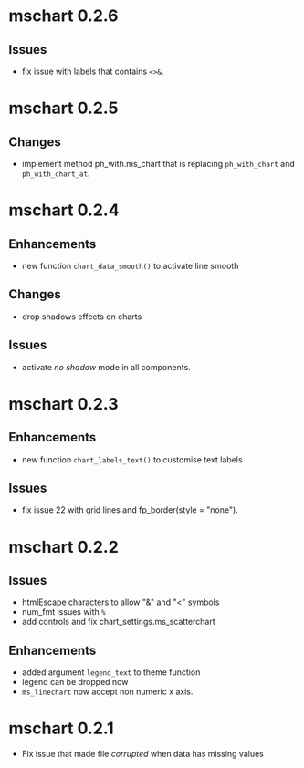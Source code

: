 # mschart 0.2.6

## Issues

* fix issue with labels that contains `<>&`.


# mschart 0.2.5

## Changes

* implement method ph_with.ms_chart that is replacing `ph_with_chart` and 
  `ph_with_chart_at`.

# mschart 0.2.4

## Enhancements

* new function `chart_data_smooth()` to activate line smooth

## Changes

* drop shadows effects on charts

## Issues

* activate *no shadow* mode in all components.

# mschart 0.2.3

## Enhancements

* new function `chart_labels_text()` to customise text labels

## Issues

* fix issue 22 with grid lines and fp_border(style = "none").

# mschart 0.2.2

## Issues

* htmlEscape characters to allow "&" and "<" symbols
* num_fmt issues with `%`
* add controls and fix chart_settings.ms_scatterchart

## Enhancements 

* added argument `legend_text` to theme function
* legend can be dropped now
* `ms_linechart` now accept non numeric x axis.


# mschart 0.2.1

* Fix issue that made file *corrupted* when data has missing values
